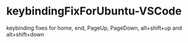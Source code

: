 # keybindingFixForUbuntu-VSCode
keybinding fixes for home, end, PageUp, PageDown, alt+shift+up and alt+shift+down 
